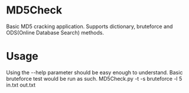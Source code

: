 # MD5Check
Basic MD5 cracking application.
Supports dictionary, bruteforce and ODS(Online Database Search) methods.


# Usage
Using the --help parameter should be easy enough to understand.
Basic bruteforce test would be run as such.
MD5Check.py -t -s bruteforce -l 5 in.txt out.txt
